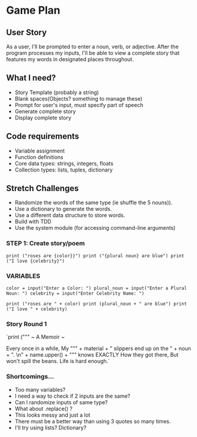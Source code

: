 
# Game Plan
## User Story
As a user, I'll be prompted to enter a noun, verb, or adjective. After the program processes my inputs, I'll be able to view a complete story that features my words in designated places throughout.

## What I need?
- Story Template (probably a string)
- Blank spaces(Objects? something to manage these)
- Prompt for user's input, must specify part of speech
- Generate complete story
- Display complete story

## Code requirements
- Variable assignment
- Function definitions
- Core data types: strings, integers, floats
- Collection types: lists, tuples, dictionary

## Stretch Challenges
- Randomize the words of the same type (ie shuffle the 5 nouns)).
- Use a dictionary to generate the words.
- Use a different data structure to store words.
- Build with TDD
- Use the system module (for accessing command-line arguments)

### STEP 1: Create story/poem
`print ("roses are {color}}")
print ("{plural noun} are blue")
print ("I love {celebrity}")`

### VARIABLES
`color = input("Enter a Color: ")
plural_noun = input("Enter a Plural Noun: ")
celebrity = input("Enter Celebrity Name: ")`

`print ("roses are " + color)
print (plural_noun + " are blue")
print ("I love " + celebrity)`

### Story Round 1
`print (""" ~ A Memoir ~

Every once in a while,
My """ + material + " slippers end up on the " + noun + ". \n" +
name.upper() + """ knows EXACTLY
How they got there,
But won't spill the beans.
Life is hard enough.`

### Shortcomings...
- Too many variables?
- I need a way to check if 2 inputs are the same?
- Can I randomize inputs of same type?
- What about .replace() ?
- This looks messy and just a lot
- There must be a better way than using 3 quotes so many times.
- I'll try using lists? Dictionary?

